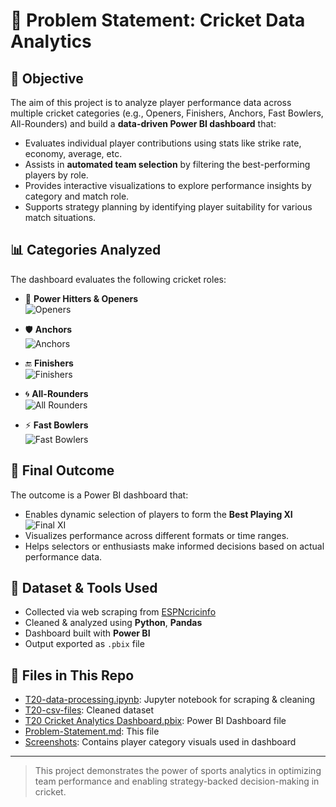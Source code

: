 # 🏏 Problem Statement: Cricket Data Analytics

## 🎯 Objective

The aim of this project is to analyze player performance data across multiple cricket categories (e.g., Openers, Finishers, Anchors, Fast Bowlers, All-Rounders) and build a **data-driven Power BI dashboard** that:

- Evaluates individual player contributions using stats like strike rate, economy, average, etc.
- Assists in **automated team selection** by filtering the best-performing players by role.
- Provides interactive visualizations to explore performance insights by category and match role.
- Supports strategy planning by identifying player suitability for various match situations.

## 📊 Categories Analyzed

The dashboard evaluates the following cricket roles:

- 🧨 **Power Hitters & Openers**  
  ![Openers](images/power_hitters_and_openers.jpg)

- 🛡️ **Anchors**  
  ![Anchors](images/anchors.jpg)

- 🔚 **Finishers**  
  ![Finishers](images/finishers.jpg)

- 🌀 **All-Rounders**  
  ![All Rounders](images/all_rounders.jpg)

- ⚡ **Fast Bowlers**  
  ![Fast Bowlers](images/fast_bowlers.jpg)

## 🏁 Final Outcome

The outcome is a Power BI dashboard that:

- Enables dynamic selection of players to form the **Best Playing XI**  
  ![Final XI](images/pick_final_11.jpg)
- Visualizes performance across different formats or time ranges.
- Helps selectors or enthusiasts make informed decisions based on actual performance data.

## 📂 Dataset & Tools Used

- Collected via web scraping from [ESPNcricinfo](https://www.espncricinfo.com/)
- Cleaned & analyzed using **Python**, **Pandas**
- Dashboard built with **Power BI**
- Output exported as `.pbix` file

## 🔗 Files in This Repo

- [T20-data-processing.ipynb](./T20-data-processing.ipynb): Jupyter notebook for scraping & cleaning
- [T20-csv-files](./T20-csv-files/): Cleaned dataset
- [T20 Cricket Analytics Dashboard.pbix](./T20%20Cricket%20Analytics%20Dashboard.pbix): Power BI Dashboard file
- [Problem-Statement.md](./Problem-Statement.md): This file
- [Screenshots](./Screenshots/): Contains player category visuals used in dashboard


---

> This project demonstrates the power of sports analytics in optimizing team performance and enabling strategy-backed decision-making in cricket.
